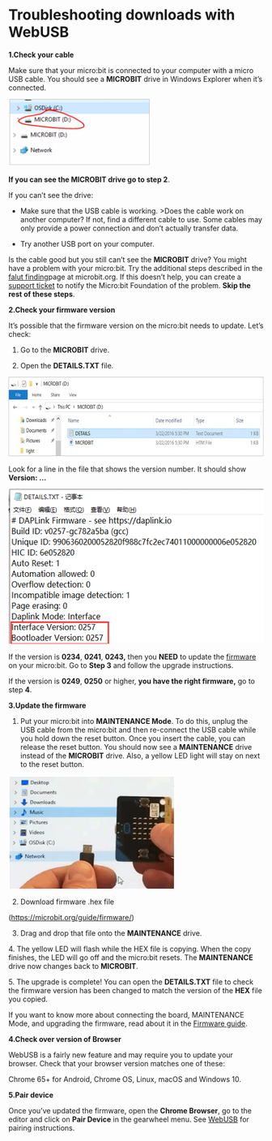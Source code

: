 # Troubleshooting downloads with WebUSB

**<span class="mark">1.Check your cable</span>**

Make sure that your micro:bit is connected to your computer with a micro
USB cable. You should see a **MICROBIT** drive in Windows Explorer when
it’s connected.

<img src="media/74f63de05212c7ca7042a7b8ded137a1.png" style="width:2.9375in;height:1.38542in" />

**If you can see the MICROBIT drive go to step 2**.

If you can’t see the drive:

- Make sure that the USB cable is working. \>Does the cable work on
  another computer? If not, find a different cable to use. Some cables
  may only provide a power connection and don’t actually transfer data.

- Try another USB port on your computer.

Is the cable good but you still can’t see the **MICROBIT** drive? You
might have a problem with your micro:bit. Try the additional steps
described in the [falut
finding](https://support.microbit.org/support/solutions/articles/19000024000-fault-finding-with-a-micro-bit)page
at microbit.org. If this doesn’t help, you can create a [support
ticket](https://support.microbit.org/support/tickets/new) to notify the
Micro:bit Foundation of the problem. **Skip the rest of these steps**.

**<span class="mark">2.Check your firmware version</span>**

It’s possible that the firmware version on the micro:bit needs to
update. Let’s check:

1.  Go to the **MICROBIT** drive.

2.  Open the **DETAILS.TXT** file.

<img src="media/a48c49ba5a9ddffd1c67f8099e5e7dda.jpg" style="width:6.66667in;height:1.625in"
/>

Look for a line in the file that shows the version number. It should
show **Version: ...**

<img src="media/a0e1adfe2bdc69b5f9f44c7d96c6f6b2.png" style="width:5.52083in;height:3.17708in" />

If the version is **0234**, **0241**, **0243,** then you **NEED** to
update the [firmware](https://makecode.microbit.org/device/firmware) on
your micro:bit. Go to **Step 3** and follow the upgrade instructions.

If the version is **0249**, **0250** or higher, **you have the right
firmware,** go to step **4**.

**<span class="mark">3.Update the firmware</span>**

1.  Put your micro:bit into **MAINTENANCE Mode**. To do this, unplug the
    USB cable from the micro:bit and then re-connect the USB cable while
    you hold down the reset button. Once you insert the cable, you can
    release the reset button. You should now see a **MAINTENANCE** drive
    instead of the **MICROBIT** drive. Also, a yellow LED light will
    stay on next to the reset button.

<img src="media/ff2f27244043bf3ebf6123bbf098df0b.png" style="width:3.40625in;height:2.32292in" />

2.  Download firmware .hex file

(<https://microbit.org/guide/firmware/>)

3.  Drag and drop that file onto the **MAINTENANCE** drive.

4\. The yellow LED will flash while the HEX file is copying. When the
copy finishes, the LED will go off and the micro:bit resets. The
**MAINTENANCE** drive now changes back to **MICROBIT**.

5\. The upgrade is complete! You can open the **DETAILS.TXT** file to
check the firmware version has been changed to match the version of the
**HEX** file you copied.

If you want to know more about connecting the board, MAINTENANCE Mode,
and upgrading the firmware, read about it in the [Firmware
guide](https://microbit.org/guide/firmware/).

**<span class="mark">4.Check over version of Browser</span>**

WebUSB is a fairly new feature and may require you to update your
browser. Check that your browser version matches one of these:

Chrome 65+ for Android, Chrome OS, Linux, macOS and Windows 10.

**<span class="mark">5.Pair device</span>**

Once you’ve updated the firmware, open the **Chrome Browser**, go to the
editor and click on **Pair Device** in the gearwheel menu. See
[WebUSB](https://makecode.microbit.org/device/usb/webusb) for pairing
instructions.
